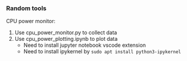 ### Random tools

CPU power monitor:
1. Use cpu_power_monitor.py to collect data
2. Use cpu_power_plotting.ipynb to plot data
    - Need to install jupyter notebook vscode extension
    - Need to install ipykernel by `sudo apt install python3-ipykernel`